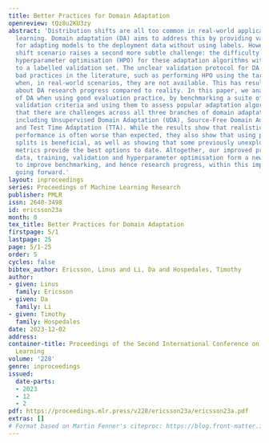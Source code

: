 ```yaml
---
title: Better Practices for Domain Adaptation
openreview: tQz8u2KU3zy
abstract: 'Distribution shifts are all too common in real-world applications of machine
  learning. Domain adaptation (DA) aims to address this by providing various frameworks
  for adapting models to the deployment data without using labels. However, the domain
  shift scenario raises a second more subtle challenge: the difficulty of performing
  hyperparameter optimisation (HPO) for these adaptation algorithms without access
  to a labelled validation set. The unclear validation protocol for DA has led to
  bad practices in the literature, such as performing HPO using the target test labels
  when, in real-world scenarios, they are not available. This has resulted in over-optimism
  about DA research progress compared to reality. In this paper, we analyse the state
  of DA when using good evaluation practice, by benchmarking a suite of candidate
  validation criteria and using them to assess popular adaptation algorithms. We show
  that there are challenges across all three branches of domain adaptation methodology
  including Unsupervised Domain Adaptation (UDA), Source-Free Domain Adaptation (SFDA),
  and Test Time Adaptation (TTA). While the results show that realistically achievable
  performance is often worse than expected, they also show that using proper validation
  splits is beneficial, as well as showing that some previously unexplored validation
  metrics provide the best options to date. Altogether, our improved practices covering
  data, training, validation and hyperparameter optimisation form a new rigorous pipeline
  to improve benchmarking, and hence research progress, within this important field
  going forward.'
layout: inproceedings
series: Proceedings of Machine Learning Research
publisher: PMLR
issn: 2640-3498
id: ericsson23a
month: 0
tex_title: Better Practices for Domain Adaptation
firstpage: 5/1
lastpage: 25
page: 5/1-25
order: 5
cycles: false
bibtex_author: Ericsson, Linus and Li, Da and Hospedales, Timothy
author:
- given: Linus
  family: Ericsson
- given: Da
  family: Li
- given: Timothy
  family: Hospedales
date: 2023-12-02
address:
container-title: Proceedings of the Second International Conference on Automated Machine
  Learning
volume: '228'
genre: inproceedings
issued:
  date-parts:
  - 2023
  - 12
  - 2
pdf: https://proceedings.mlr.press/v228/ericsson23a/ericsson23a.pdf
extras: []
# Format based on Martin Fenner's citeproc: https://blog.front-matter.io/posts/citeproc-yaml-for-bibliographies/
---
```

